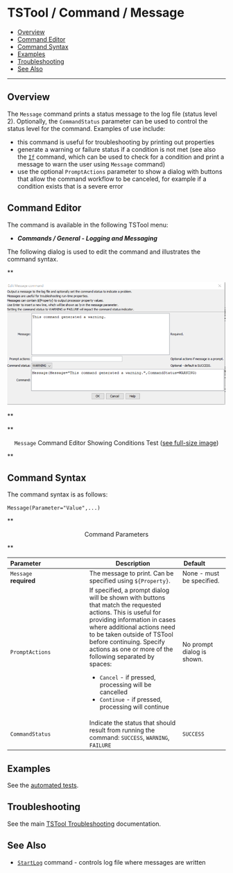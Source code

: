 # TSTool / Command / Message #

*   [Overview](#overview)
*   [Command Editor](#command-editor)
*   [Command Syntax](#command-syntax)
*   [Examples](#examples)
*   [Troubleshooting](#troubleshooting)
*   [See Also](#see-also)

-------------------------

## Overview ##

The `Message` command prints a status message to the log file (status level 2).
Optionally, the `CommandStatus` parameter can be used to control the status level for the command.
Examples of use include:

*   this command is useful for troubleshooting by printing out properties
*   generate a warning or failure status if a condition is not met
    (see also the [`If`](../If/If.md) command, which can be used to check for a condition
    and print a message to warn the user using `Message` command)
*   use the optional `PromptActions` parameter to show a dialog with
    buttons that allow the command workflow to be canceled,
    for example if a condition exists that is a severe error

## Command Editor ##

The command is available in the following TSTool menu:

*   ***Commands / General - Logging and Messaging***

The following dialog is used to edit the command and illustrates the command syntax.

**<p style="text-align: center;">
![Message command editor](Message.png)
</p>**

**<p style="text-align: center;">
`Message` Command Editor Showing Conditions Test (<a href="../Message.png">see full-size image</a>)
</p>**

## Command Syntax ##

The command syntax is as follows:

```text
Message(Parameter="Value",...)
```
**<p style="text-align: center;">
Command Parameters
</p>**

| **Parameter**&nbsp;&nbsp;&nbsp;&nbsp;&nbsp;&nbsp;&nbsp;&nbsp;&nbsp;&nbsp;&nbsp;&nbsp;&nbsp;&nbsp;&nbsp;&nbsp;&nbsp;&nbsp;&nbsp;&nbsp;&nbsp;&nbsp;&nbsp;&nbsp;&nbsp;&nbsp; | **Description** | **Default**&nbsp;&nbsp;&nbsp;&nbsp;&nbsp;&nbsp;&nbsp;&nbsp;&nbsp;&nbsp; |
| --------------|-----------------|----------------- |
| `Message`<br>**required** | The message to print.  Can be specified using `${Property}`. | None - must be specified. |
| `PromptActions` | If specified, a prompt dialog will be shown with buttons that match the requested actions.  This is useful for providing information in cases where additional actions need to be taken outside of TSTool before continuing. Specify actions as one or more of the following separated by spaces: <ul><li>`Cancel` - if pressed, processing will be cancelled</li><li>`Continue` - if pressed, processing will continue</li></ul> | No prompt dialog is shown. |
| `CommandStatus` | Indicate the status that should result from running the command:  `SUCCESS`, `WARNING`, `FAILURE` | `SUCCESS` |

## Examples ##

See the [automated tests](https://github.com/OpenCDSS/cdss-app-tstool-test/tree/master/test/commands/Message).

## Troubleshooting ##

See the main [TSTool Troubleshooting](../../troubleshooting/troubleshooting.md) documentation.

## See Also ##

*   [`StartLog`](../StartLog/StartLog.md) command - controls log file where messages are written
